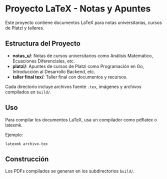 # Proyecto LaTeX - Notas y Apuntes

Este proyecto contiene documentos LaTeX para notas universitarias, cursos de Platzi y talleres.

## Estructura del Proyecto

- **notas_u/**: Notas de cursos universitarios como Análisis Matemático, Ecuaciones Diferenciales, etc.
- **platzi/**: Apuntes de cursos de Platzi como Programación en Go, Introducción al Desarrollo Backend, etc.
- **taller final tex/**: Taller final con documentos y recursos.

Cada directorio incluye archivos fuente `.tex`, imágenes y archivos compilados en `build/`.

## Uso

Para compilar los documentos LaTeX, usa un compilador como pdflatex o latexmk.

Ejemplo:
```
latexmk archivo.tex
```

## Construcción

Los PDFs compilados se generan en los subdirectorios `build/`.